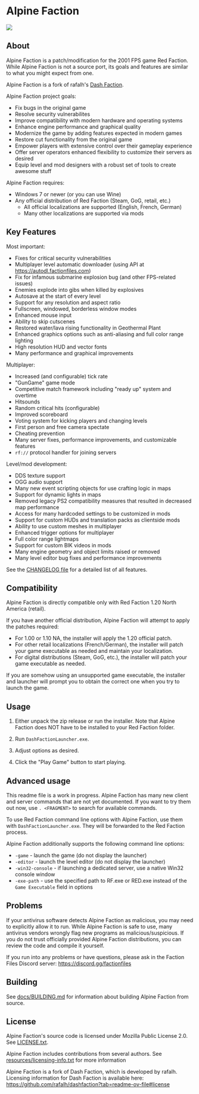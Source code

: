 Alpine Faction
============
<img src="https://raw.githubusercontent.com/GooberRF/alpinefaction/refs/heads/master/launcher/res/header.bmp">

About
-----
Alpine Faction is a patch/modification for the 2001 FPS game Red Faction. While Alpine Faction
is not a source port, its goals and features are similar to what you might expect from one.

Alpine Faction is a fork of rafalh's <a href="https://github.com/rafalh/dashfaction">Dash Faction</a>.

Alpine Faction project goals:
* Fix bugs in the original game
* Resolve security vulnerabilites
* Improve compatibility with modern hardware and operating systems
* Enhance engine performance and graphical quality
* Modernize the game by adding features expected in modern games
* Restore cut functionality from the original game
* Empower players with extensive control over their gameplay experience
* Offer server operators enhanced flexibility to customize their servers as desired
* Equip level and mod designers with a robust set of tools to create awesome stuff

Alpine Faction requires:
* Windows 7 or newer (or you can use Wine)
* Any official distribution of Red Faction (Steam, GoG, retail, etc.)
    * All official localizations are supported (English, French, German)
    * Many other localizations are supported via mods

Key Features
-----
Most important:
* Fixes for critical security vulnerabilities
* Multiplayer level automatic downloader (using API at https://autodl.factionfiles.com)
* Fix for infamous submarine explosion bug (and other FPS-related issues)
* Enemies explode into gibs when killed by explosives
* Autosave at the start of every level
* Support for any resolution and aspect ratio
* Fullscreen, windowed, borderless window modes
* Enhanced mouse input
* Ability to skip cutscenes
* Restored water/lava rising functionality in Geothermal Plant
* Enhanced graphics options such as anti-aliasing and full color range lighting
* High resolution HUD and vector fonts
* Many performance and graphical improvements

Multiplayer:
* Increased (and configurable) tick rate
* "GunGame" game mode
* Competitive match framework including "ready up" system and overtime
* Hitsounds
* Random critical hits (configurable)
* Improved scoreboard
* Voting system for kicking players and changing levels
* First person and free camera spectate
* Cheating prevention
* Many server fixes, performance improvements, and customizable features
* `rf://` protocol handler for joining servers

Level/mod development:
* DDS texture support
* OGG audio support
* Many new event scripting objects for use crafting logic in maps
* Support for dynamic lights in maps
* Removed legacy PS2 compatibility measures that resulted in decreased map performance
* Access for many hardcoded settings to be customized in mods
* Support for custom HUDs and translation packs as clientside mods
* Ability to use custom meshes in multiplayer
* Enhanced trigger options for multiplayer
* Full color range lightmaps
* Support for custom BIK videos in mods
* Many engine geometry and object limits raised or removed
* Many level editor bug fixes and performance improvements

See the [CHANGELOG file](docs/CHANGELOG.md) for a detailed list of all features.

Compatibility
-------------
Alpine Faction is directly compatible only with Red Faction 1.20 North America (retail).

If you have another official distribution, Alpine Faction will attempt to apply the patches required:
* For 1.00 or 1.10 NA, the installer will apply the 1.20 official patch.
* For other retail localizations (French/German), the installer will patch your game executable as needed and maintain your localization.
* For digital distributions (Steam, GoG, etc.), the installer will patch your game executable as needed.

If you are somehow using an unsupported game executable, the installer and launcher will prompt you to obtain the correct one when you try to launch the game.

Usage
-----
1. Either unpack the zip release or run the installer. Note that Alpine Faction does NOT have to be installed to your Red Faction folder.

2. Run `DashFactionLauncher.exe`.

3. Adjust options as desired.

4. Click the "Play Game" button to start playing.

Advanced usage
--------------
This readme file is a work in progress. Alpine Faction has many new client and server commands that are not yet documented.
If you want to try them out now, use `. <FRAGMENT>` to search for available commands.

To use Red Faction command line options with Alpine Faction, use them with `DashFactionLauncher.exe`. They will be forwarded to the Red Faction process.

Alpine Faction additionally supports the following command line options:

* `-game` - launch the game (do not display the launcher)
* `-editor` - launch the level editor (do not display the launcher)
* `-win32-console` - if launching a dedicated server, use a native Win32 console window
* `-exe-path` - use the specified path to RF.exe or RED.exe instead of the `Game Executable` field in options

Problems
--------
If your antivirus software detects Alpine Faction as malicious, you may need to explicitly allow it to run.
While Alpine Faction is safe to use, many antivirus vendors wrongly flag new programs as malicious/suspicious.
If you do not trust officially provided Alpine Faction distributions, you can review the code and compile it yourself.

If you run into any problems or have questions, please ask in the Faction Files Discord server: https://discord.gg/factionfiles

Building
--------

See [docs/BUILDING.md](docs/BUILDING.md) for information about building Alpine Faction from source.

License
-------
Alpine Faction's source code is licensed under Mozilla Public License 2.0. See [LICENSE.txt](LICENSE.txt).

Alpine Faction includes contributions from several authors. See [resources/licensing-info.txt](resources/licensing-info.txt) for more information

Alpine Faction is a fork of Dash Faction, which is developed by rafalh. Licensing information for Dash Faction is available here:
https://github.com/rafalh/dashfaction?tab=readme-ov-file#license
